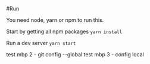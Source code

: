 #Run

You need node, yarn or npm to run this.

Start by getting all npm packages `yarn install`

Run a dev server `yarn start`

test mbp 2 - git config --global
test mbp 3 - config local